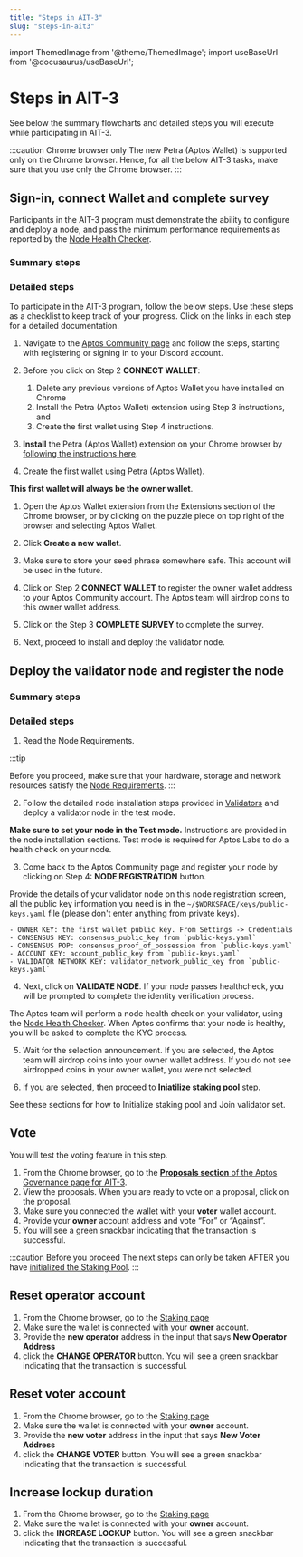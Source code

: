 ```yaml
---
title: "Steps in AIT-3"
slug: "steps-in-ait3"
---
```


import ThemedImage from '@theme/ThemedImage';
import useBaseUrl from '@docusaurus/useBaseUrl';

# Steps in AIT-3

See below the summary flowcharts and detailed steps you will execute while participating in AIT-3.

:::caution Chrome browser only
The new Petra (Aptos Wallet) is supported only on the Chrome browser. Hence, for all the below AIT-3 tasks, make sure that you use only the Chrome browser. 
:::

## Sign-in, connect Wallet and complete survey

Participants in the AIT-3 program must demonstrate the ability to configure and deploy a node, and pass the minimum performance requirements as reported by the [Node Health Checker](/nodes/node-health-checker). 

### Summary steps

<center>
<ThemedImage
alt="Signed Transaction Flow"
sources={{
    light: useBaseUrl('/img/docs/sign-in-to-survey.svg'),
    dark: useBaseUrl('/img/docs/sign-in-to-survey-dark.svg'),
  }}
/>
</center>

### Detailed steps


To participate in the AIT-3 program, follow the below steps. Use these steps as a checklist to keep track of your progress. Click on the links in each step for a detailed documentation.

1. Navigate to the [Aptos Community page](https://aptoslabs.com/community) and follow the steps, starting with registering or signing in to your Discord account.

2. Before you click on Step 2 **CONNECT WALLET**: 
   1. Delete any previous versions of Aptos Wallet you have installed on Chrome
   2. Install the Petra (Aptos Wallet) extension using Step 3 instructions, and 
   2. Create the first wallet using Step 4 instructions.
3. **Install** the Petra (Aptos Wallet) extension on your Chrome browser by [following the instructions here](/guides/install-petra-wallet-extension).
    
4. <span id="create-wallet">Create the first wallet using Petra (Aptos Wallet)</span>. 

  **This first wallet will always be the owner wallet**. 

   1. Open the Aptos Wallet extension from the Extensions section of the Chrome browser, or by clicking on the puzzle piece on top right of the browser and selecting Aptos Wallet.
   2. Click **Create a new wallet**. 
   3. Make sure to store your seed phrase somewhere safe. This account will be used in the future.
    
5. Click on Step 2 **CONNECT WALLET** to register the owner wallet address to your Aptos Community account. The Aptos team will airdrop coins to this owner wallet address. 

6. Click on the Step 3 **COMPLETE SURVEY** to complete the survey.

7. Next, proceed to install and deploy the validator node.

## Deploy the validator node and register the node

### Summary steps

<center>
<ThemedImage
alt="Signed Transaction Flow"
sources={{
    light: useBaseUrl('/img/docs/install-validator-and-register.svg'),
    dark: useBaseUrl('/img/docs/install-validator-and-register-dark.svg'),
  }}
/>
</center>

### Detailed steps

1. Read the Node Requirements. 

  :::tip

  Before you proceed, make sure that your hardware, storage and network resources satisfy the [Node Requirements](node-requirements.md).
  :::

2. Follow the detailed node installation steps provided in [Validators](/nodes/validator-node/validators) and deploy a validator node in the test mode.

  **Make sure to set your node in the Test mode.** Instructions are provided in the node installation sections. Test mode is required for Aptos Labs to do a health check on your node.

3. Come back to the Aptos Community page and register your node by clicking on Step 4: **NODE REGISTRATION** button.
   
  Provide the details of your validator node on this node registration screen, all the public key information you need is in the `~/$WORKSPACE/keys/public-keys.yaml` file (please don't enter anything from private keys).
  
    - OWNER KEY: the first wallet public key. From Settings -> Credentials
    - CONSENSUS KEY: consensus_public_key from `public-keys.yaml`
    - CONSENSUS POP: consensus_proof_of_possession from `public-keys.yaml`
    - ACCOUNT KEY: account_public_key from `public-keys.yaml`
    - VALIDATOR NETWORK KEY: validator_network_public_key from `public-keys.yaml`

4. Next, click on **VALIDATE NODE**. If your node passes healthcheck, you will be prompted to complete the identity verification process.

  The Aptos team will perform a node health check on your validator, using the [Node Health Checker](/nodes/node-health-checker). When Aptos confirms that your node is healthy, you will be asked to complete the KYC process. 

5. Wait for the selection announcement. If you are selected, the Aptos team will airdrop coins into your owner wallet address. If you do not see airdropped coins in your owner wallet, you were not selected.

6. If you are selected, then proceed to **Iniatilize staking pool** step. 

See these sections for how to Initialize staking pool and Join validator set.

## Vote

You will test the voting feature in this step.

1. From the Chrome browser, go to the [**Proposals section** of the Aptos Governance page for AIT-3](https://explorer.devnet.aptos.dev/proposals?network=ait3).
2. View the proposals. When you are ready to vote on a proposal, click on the proposal. 
3. Make sure you connected the wallet with your **voter** wallet account. 
4. Provide your **owner** account address and vote “For” or “Against”. 
5. You will see a green snackbar indicating that the transaction is successful.

:::caution Before you proceed
The next steps can only be taken AFTER you have [initialized the Staking Pool](#stake-delegate).
:::

## Reset operator account
1. From the Chrome browser, go to the [Staking page](https://explorer.devnet.aptos.dev/proposals/staking?network=ait3)
2. Make sure the wallet is connected with your **owner** account.
3. Provide the **new operator** address in the input that says **New Operator Address**
4. click the **CHANGE OPERATOR** button. You will see a green snackbar indicating that the transaction is successful.

## Reset voter account
1. From the Chrome browser, go to the [Staking page](https://explorer.devnet.aptos.dev/proposals/staking?network=ait3)
2. Make sure the wallet is connected with your **owner** account.
3. Provide the **new voter** address in the input that says **New Voter Address**
4. click the **CHANGE VOTER** button. You will see a green snackbar indicating that the transaction is successful.

## Increase lockup duration
1. From the Chrome browser, go to the [Staking page](https://explorer.devnet.aptos.dev/proposals/staking?network=ait3)
2. Make sure the wallet is connected with your **owner** account.
3. click the **INCREASE LOCKUP** button. You will see a green snackbar indicating that the transaction is successful.

